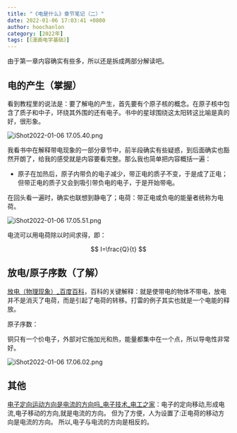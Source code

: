```yaml
---
title: "《电是什么》章节笔记（二）"
date: 2022-01-06 17:03:41 +0800
author: hoochanlon
category: [2022年]
tags: [《漫画电学基础》]
---
```


由于第一章内容确实有些多，所以还是拆成两部分解读吧。 <!-- more -->

## 电的产生（掌握）

看到教程里的说法是：要了解电的产生，首先要有个原子核的概念。在原子核中包含了质子和中子，环绕其外围的还有电子。书中的星球围绕这太阳转这比喻是真的好，很形象。

![iShot2022-01-06 17.05.40.png](https://s2.loli.net/2022/01/06/CZ8BYNlxriU3WM5.png)

我看书中在解释带电现象的一部分章节中，前半段确实有些疑惑，到后面确实也豁然开朗了，给我的感受就是内容要看完整。那么我也简单把内容概括一遍：

* 原子在加热后，原子内带负的电子减少，带正电的质子不变，于是成了正电；但带正电的质子又会到吸引带负电的电子，于是开始带电。

在回头看一遍时，确实也联想到静电了；电荷：带正电或负电的能量者统称为电荷。



![iShot2022-01-06 17.05.51.png](https://s2.loli.net/2022/01/06/uswLzijcAf8pyHO.png)

电流可以用电荷除以时间求得，即：

$$
I=\frac{Q}{t}
$$

## 放电/原子序数（了解）

[放电（物理现象）_百度百科](https://baike.baidu.com/item/%E6%94%BE%E7%94%B5/7398684?fr=aladdin)，百科的关键解释：就是使带电的物体不带电，放电并不是消灭了电荷，而是引起了电荷的转移。打雷的例子其实也就是一个电能的释放。

原子序数：

铜只有一个价电子，外部对它施加光和热，能量都集中在一个点，所以导电性非常好。

![iShot2022-01-06 17.06.02.png](https://s2.loli.net/2022/01/06/IJtXuxY9m3qbg6H.png)

## 其他
[电子定向运动方向是电流的方向吗_电子技术_电工之家](https://www.dgzj.com/dianzi/86261.html)：电子的定向移动,形成电流,电子移动的方向,就是电流的方向。 但为了方便，人为设置了:正电荷的移动方向是电流的方向。 所以,电子与电流的方向是相反的。

